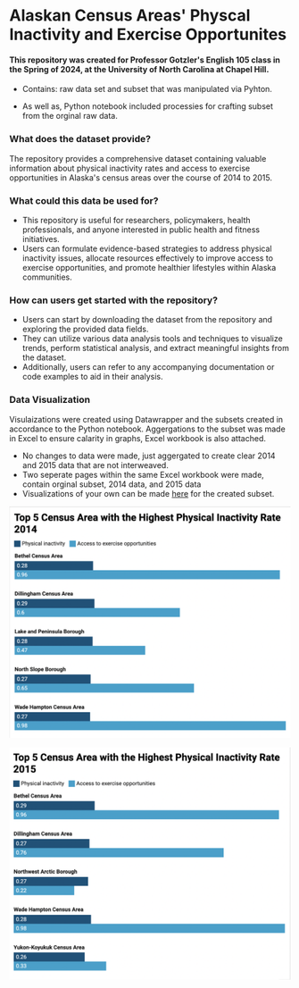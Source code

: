 # Alaskan Census Areas' Physcal Inactivity and Exercise Opportunites
#### This repository was created for Professor Gotzler's English 105 class in the Spring of 2024, at the University of North Carolina at Chapel Hill.
- Contains: raw data set and subset that was manipulated via Pyhton. 

- As well as, Python notebook included processies for crafting subset from the orginal raw data.

### What does the dataset provide?
The repository provides a comprehensive dataset containing valuable information about physical inactivity rates and access to exercise opportunities in Alaska's census areas over the course of 2014 to 2015. 


### What could this data be used for?
- This repository is useful for researchers, policymakers, health professionals, and anyone interested in public health and fitness initiatives.
- Users can formulate evidence-based strategies to address physical inactivity issues, allocate resources effectively to improve access to exercise opportunities, and promote healthier lifestyles within Alaska communities.

### How can users get started with the repository?
- Users can start by downloading the dataset from the repository and exploring the provided data fields. 
- They can utilize various data analysis tools and techniques to visualize trends, perform statistical analysis, and extract meaningful insights from the dataset. 
- Additionally, users can refer to any accompanying documentation or code examples to aid in their analysis.

### Data Visualization
Visulaizations were created using Datawrapper and the subsets created in accordance to the Python notebook.
Aggergations to the subset was made in Excel to ensure calarity in graphs, Excel workbook is also attached.
  - No changes to data were made, just aggergated to create clear 2014 and 2015 data that are not interweaved.
  - Two seperate pages within the same Excel workbook were made, contain orginal subset, 2014 data, and 2015 data
  - Visualizations of your own can be made [here](https://www.datawrapper.de/) for the created subset.

![data-viz](2014%20Visualization.png)

![data-viz](2015%20Visualization.png)
